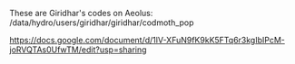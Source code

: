 These are Giridhar's codes on Aeolus:
/data/hydro/users/giridhar/giridhar/codmoth_pop


https://docs.google.com/document/d/1lV-XFuN9fK9kK5FTq6r3kgIbIPcM-joRVQTAs0UfwTM/edit?usp=sharing